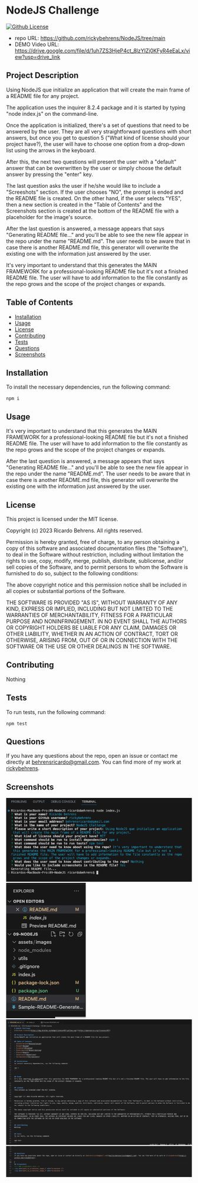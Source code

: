 # NodeJS Challenge
[![Github License](https://img.shields.io/badge/License-MIT-yellow.svg)](https://opensource.org/licenses/MIT)

- repo URL: https://github.com/rickybehrens/NodeJS/tree/main
- DEMO Video URL: https://drive.google.com/file/d/1uh7ZS3HjeP4ct_8lzYIZj0KFyR4eEaLx/view?usp=drive_link


## Project Description
Using NodeJS que initialize an application that will create the main frame of a README file for any project.

The application uses the inquirer 8.2.4 package and it is started by typing "node index.js" on the command-line.

Once the application is initialized, there's a set of questions that need to be answered by the user. They are all very straightforward questions with short answers, but once you get to question 5 ("What kind of license should your project have?), the user will have to choose one option from a drop-down list using the arrows in the keyboard.

After this, the next two questions will present the user with a "default" answer that can be overwritten by the user or simply choose the default answer by pressing the "enter" key.

The last question asks the user if he/she would like to include a "Screeshots" section. If the user chooses "NO", the prompt is ended and the README file is created. On the other hand, if the user selects "YES", then a new section is created in the "Table of Contents" and the Screenshots section is created at the bottom of the README file with a placeholder for the image's source.

After the last question is answered, a message appears that says "Generating README file..." and you'll be able to see the new file appear in the repo under the name "README.md". The user needs to be aware that in case there is another README.md file, this generator will overwrite the existing one with the information just answered by the user.

It's very important to understand that this generates the MAIN FRAMEWORK for a professional-looking README file but it's not a finished README file. The user will have to add information to the file constantly as the repo grows and the scope of the project changes or expands.


## Table of Contents
- [Installation](#installation)
- [Usage](#usage)
- [License](#license)
- [Contributing](#contributing)
- [Tests](#tests)
- [Questions](#questions)
- [Screenshots](#screenshots)


## Installation
To install the necessary dependencies, run the following command:
```
npm i
```


## Usage
It's very important to understand that this generates the MAIN FRAMEWORK for a professional-looking README file but it's not a finished README file. The user will have to add information to the file constantly as the repo grows and the scope of the project changes or expands.

After the last question is answered, a message appears that says "Generating README file..." and you'll be able to see the new file appear in the repo under the name "README.md". The user needs to be aware that in case there is another README.md file, this generator will overwrite the existing one with the information just answered by the user.

  
## License
This project is licensed under the MIT license.


Copyright (c) 2023 Ricardo Behrens. All rights reserved.

Permission is hereby granted, free of charge, to any person obtaining a copy of this software and associated documentation files (the "Software"), to deal in the Software without restriction, including without limitation the rights to use, copy, modify, merge, publish, distribute, sublicense, and/or sell copies of the Software, and to permit persons to whom the Software is furnished to do so, subject to the following conditions:

The above copyright notice and this permission notice shall be included in all copies or substantial portions of the Software.

THE SOFTWARE IS PROVIDED "AS IS", WITHOUT WARRANTY OF ANY KIND, EXPRESS OR IMPLIED, INCLUDING BUT NOT LIMITED TO THE WARRANTIES OF MERCHANTABILITY, FITNESS FOR A PARTICULAR PURPOSE AND NONINFRINGEMENT. IN NO EVENT SHALL THE AUTHORS OR COPYRIGHT HOLDERS BE LIABLE FOR ANY CLAIM, DAMAGES OR OTHER LIABILITY, WHETHER IN AN ACTION OF CONTRACT, TORT OR OTHERWISE, ARISING FROM, OUT OF OR IN CONNECTION WITH THE SOFTWARE OR THE USE OR OTHER DEALINGS IN THE SOFTWARE.
  
    
## Contributing
Nothing

  
## Tests
To run tests, run the following command:
```
npm test
```

  
## Questions
If you have any questions about the repo, open an issue or contact me directly at [behrensricardo@gmail.com](mailto:behrensricardo@gmail.com). You can find more of my work at [rickybehrens](https://github.com/rickybehrens).


## Screenshots
<!-- Add screenshots here -->
<img src="./assets/images/01.png" alt="Screenshot 1">
<img src="./assets/images/02.png" alt="Screenshot 2">
<img src="./assets/images/03.png" alt="Screenshot 3">
<img src="./assets/images/04.png" alt="Screenshot 4">
